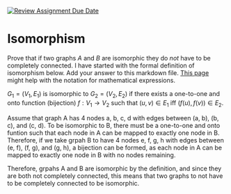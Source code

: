 [![Review Assignment Due Date](https://classroom.github.com/assets/deadline-readme-button-24ddc0f5d75046c5622901739e7c5dd533143b0c8e959d652212380cedb1ea36.svg)](https://classroom.github.com/a/QM7QGF1q)
# Isomorphism

Prove that if two graphs $A$ and $B$ are isomorphic they do *not* have to
be completely connected. I have started with the formal definition of
isomorphism below. Add your answer to this markdown file. [This
page](https://docs.github.com/en/get-started/writing-on-github/working-with-advanced-formatting/writing-mathematical-expressions)
might help with the notation for mathematical expressions.

$G_1=(V_1 , E_1)$ is isomorphic to $G_2 = (V_2, E_2)$ if there exists a
one-to-one and onto function (bijection) $f: V_1 \rightarrow V_2$ such that $(u,v)
\in E_1$ iff $(f(u),f(v)) \in E_2$.

Assume that graph A has 4 nodes a, b, c, d with edges between (a, b), (b, c), and
(c, d). To be isomorphic to B, there must be a one-to-one and onto funtion such that
each node in A can be mapped to exactly one node in B. Therefore, if we take grpah
B to have 4 nodes e, f, g, h with edges between (e, f), (f, g), and (g, h), a bijection
can be formed, as each node in A can be mapped to exactly one node in B with no nodes
remaining.

Therefore, grpahs A and B are isomorphic by the definition, and since they are both 
not completely connected, this means that two graphs to not have to be completely 
connected to be isomorphic.

